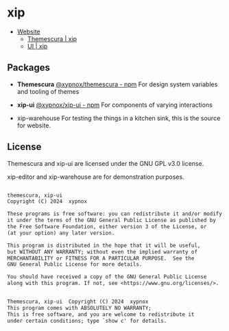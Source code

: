 # xip

- [Website](https://xip.nelify.app)
  - [Themescura | xip](https://xip.netlify.app/themescura/)
  - [UI | xip](https://xip.netlify.app/ui/)

## Packages

- **Themescura**
  [@xypnox/themescura - npm](https://www.npmjs.com/package/@xypnox/themescura)
  For design system variables and tooling of themes

- **xip-ui**
  [@xypnox/xip-ui - npm](https://www.npmjs.com/package/@xypnox/xip-ui)
  For components of varying interactions

- xip-warehouse
  For testing the things in a kitchen sink, this is the source for website.


## License

Themescura and xip-ui are licensed under the GNU GPL v3.0 license.

xip-editor and xip-warehouse are for demonstration purposes.


```txt

themescura, xip-ui
Copyright (C) 2024  xypnox

These programs is free software: you can redistribute it and/or modify
it under the terms of the GNU General Public License as published by
the Free Software Foundation, either version 3 of the License, or
(at your option) any later version.

This program is distributed in the hope that it will be useful,
but WITHOUT ANY WARRANTY; without even the implied warranty of
MERCHANTABILITY or FITNESS FOR A PARTICULAR PURPOSE.  See the
GNU General Public License for more details.

You should have received a copy of the GNU General Public License
along with this program. If not, see <https://www.gnu.org/licenses/>.


Themescura, xip-ui  Copyright (C) 2024  xypnox
This program comes with ABSOLUTELY NO WARRANTY;
This is free software, and you are welcome to redistribute it
under certain conditions; type `show c' for details.
```
